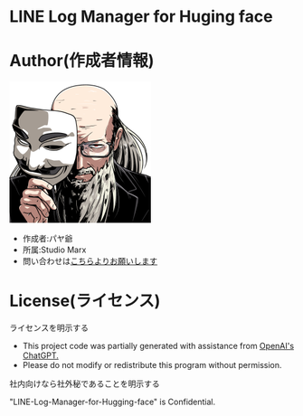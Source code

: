 # LINE Log Manager for Huging face
# Author(作成者情報)

<img src="https://github.com/X1288664/LINE-Log-Manager-for-Hugging-face/blob/copyright/icon-1000X%201000.png" width="250">




* 作成者:パヤ爺
* 所属:Studio Marx
* 問い合わせは[こちらよりお願いします](https://forms.gle/cQrvEu6Q4q94MjCSA)

# License(ライセンス)
ライセンスを明示する

* This project code was partially generated with assistance from [OpenAI's ChatGPT.](https://chatgpt.com/)
* Please do not modify or redistribute this program without permission.

社内向けなら社外秘であることを明示する

"LINE-Log-Manager-for-Hugging-face" is Confidential.

